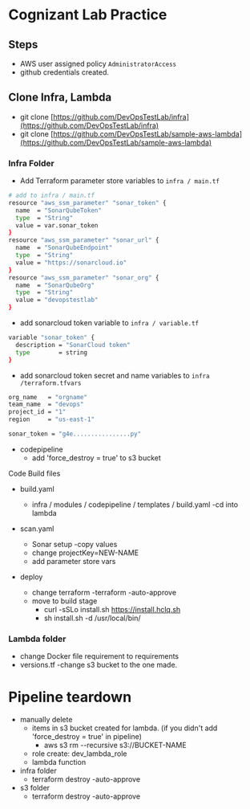 # Cognizant Lab Practice

## Steps
- AWS user assigned policy `AdministratorAccess`
- github credentials created.

## Clone Infra, Lambda
- git clone [https://github.com/DevOpsTestLab/infra](https://github.com/DevOpsTestLab/infra)
- git clone [https://github.com/DevOpsTestLab/sample-aws-lambda](https://github.com/DevOpsTestLab/sample-aws-lambda)

### Infra Folder
- Add Terraform parameter store variables to `infra / main.tf`
```sh
# add to infra / main.tf
resource "aws_ssm_parameter" "sonar_token" {
  name  = "SonarQubeToken"
  type  = "String"
  value = var.sonar_token
}
resource "aws_ssm_parameter" "sonar_url" {
  name  = "SonarQubeEndpoint"
  type  = "String"
  value = "https://sonarcloud.io"
}
resource "aws_ssm_parameter" "sonar_org" {
  name  = "SonarQubeOrg"
  type  = "String"
  value = "devopstestlab"
}
```
- add sonarcloud token variable to `infra / variable.tf`
```sh
variable "sonar_token" {
  description = "SonarCloud token"
  type        = string
}
```
- add sonarcloud token secret and name variables to `infra /terraform.tfvars`
```sh
org_name   = "orgname"
team_name  = "devops"
project_id = "1"
region     = "us-east-1"

sonar_token = "g4e................py"
```
- codepipeline
  - add 'force_destroy = true' to s3 bucket

Code Build files
- build.yaml
  - infra / modules / codepipeline / templates / build.yaml -cd into lambda

- scan.yaml
  - Sonar setup -copy values
  - change projectKey=NEW-NAME
  - add parameter store vars

- deploy
  - change terraform -terraform -auto-approve
  - move to build stage
    - curl -sSLo install.sh https://install.hclq.sh
    - sh install.sh -d /usr/local/bin/


### Lambda folder
- change Docker file requirement to requirements
- versions.tf  -change s3 bucket to the one made.


# Pipeline teardown
- manually delete
  - items in s3 bucket created for lambda. (if you didn't add 'force_destroy = true' in pipeline)
    - aws s3 rm --recursive s3://BUCKET-NAME
  - role create: dev_lambda_role
  - lambda function
- infra folder
  - terraform destroy -auto-approve
- s3 folder
  - terraform destroy -auto-approve